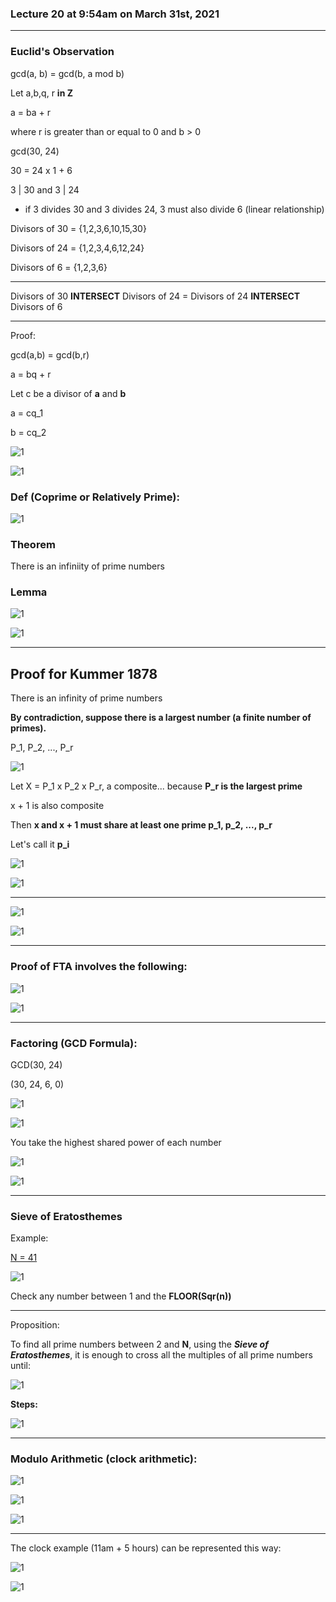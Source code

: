 ### Lecture 20 at 9:54am on March 31st, 2021

---

### Euclid's Observation

gcd(a, b) = gcd(b, a mod b)

Let a,b,q, r **in Z** 

a = ba + r 

where r is greater than or equal to 0 and b > 0

gcd(30, 24)

30 = 24 x 1 + 6

3 | 30 and 3 | 24

- if 3 divides 30 and 3 divides 24, 3 must also divide 6 (linear relationship)

Divisors of 30 = {1,2,3,6,10,15,30}

Divisors of 24 = {1,2,3,4,6,12,24}

Divisors of 6 = {1,2,3,6}

---

Divisors of 30 **INTERSECT** Divisors of 24 = Divisors of 24 **INTERSECT** Divisors of 6

---

Proof:

gcd(a,b) = gcd(b,r)

a = bq + r 

Let c be a divisor of **a** and **b**

a = cq_1

b = cq_2

![1](./Lect20-img/1.png)

![1](./Lect20-img/2.png)

### Def (Coprime or Relatively Prime):

![1](./Lect20-img/3.png)

### Theorem

There is an infiniity of prime numbers

### Lemma

![1](./Lect20-img/4.png)

![1](./Lect20-img/5.png)

---

## Proof for Kummer 1878

There is an infinity of prime numbers

**By contradiction, suppose there is a largest number (a finite number of primes).**

P_1, P_2, ..., P_r

![1](./Lect20-img/6.png)

Let X = P_1 x P_2 x P_r, a composite... because **P_r is the largest prime**

x + 1 is also composite

Then **x and x + 1 must share at least one prime p_1, p_2, ..., p_r**

Let's call it **p_i**

![1](./Lect20-img/7.png)

![1](./Lect20-img/8.png)

---

![1](./Lect20-img/9.png)

![1](./Lect20-img/10.png)

---

### Proof of FTA involves the following:

![1](./Lect20-img/11.png)

![1](./Lect20-img/12.png)

---

### Factoring (GCD Formula):

GCD(30, 24)

(30, 24, 6, 0)

![1](./Lect20-img/13.png)

![1](./Lect20-img/14.png)

You take the highest shared power of each number

![1](./Lect20-img/15.png)

![1](./Lect20-img/16.png)

---

### Sieve of Eratosthemes

Example:

<u>N = 41</u>

![1](./Lect20-img/17.png)

Check any number between 1 and the **FLOOR(Sqr(n))**

---

Proposition:

To find all prime numbers between 2 and **N**, using the ***Sieve of Eratosthemes***, it is enough to cross all the multiples of all prime numbers until:

![1](./Lect20-img/18.png)

**Steps:**

![1](./Lect20-img/19.png)

---

### Modulo Arithmetic (clock arithmetic):

![1](./Lect20-img/20.png)

![1](./Lect20-img/21.png)

![1](./Lect20-img/22.png)

---

The clock example (11am + 5 hours) can be represented this way:

![1](./Lect20-img/23.png)

![1](./Lect20-img/24.png)
